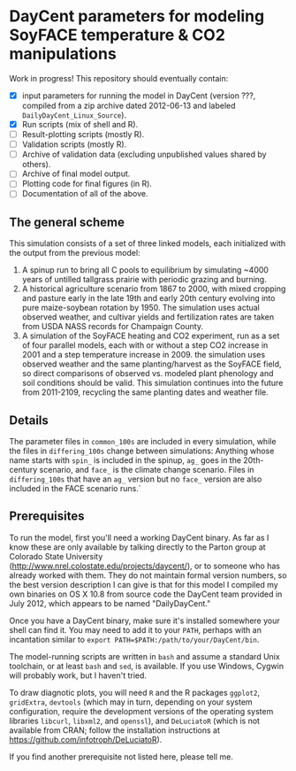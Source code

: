 # DayCent parameters for modeling SoyFACE temperature & CO2 manipulations

Work in progress! This repository should eventually contain:

- [x] input parameters for running the model in DayCent (version ???, compiled from a zip archive dated 2012-06-13 and labeled `DailyDayCent_Linux_Source`).
- [X] Run scripts (mix of shell and R).
- [ ] Result-plotting scripts (mostly R).
- [ ] Validation scripts (mostly R).
- [ ] Archive of validation data (excluding unpublished values shared by others).
- [ ] Archive of final model output.
- [ ] Plotting code for final figures (in R).
- [ ] Documentation of all of the above.

## The general scheme

This simulation consists of a set of three linked models, each initialized with the output from the previous model:

1. A spinup run to bring all C pools to equilibrium by simulating ~4000 years of untilled tallgrass prairie with periodic grazing and burning.
2. A historical agriculture scenario from 1867 to 2000, with mixed cropping and pasture early in the late 19th and early 20th century evolving into pure maize-soybean rotation by 1950. The simulation uses actual observed weather, and cultivar yields and fertilization rates are taken from USDA NASS records for Champaign County.
3. A simulation of the SoyFACE heating and CO2 experiment, run as a set of four parallel models, each with or without a step CO2 increase in 2001 and a step temperature increase in 2009. the simulation uses observed weather and the same planting/harvest as the SoyFACE field, so direct comparisons of observed vs. modeled plant phenology and soil conditions should be valid. This simulation continues into the future from 2011-2109, recycling the same planting dates and weather file.

## Details

The parameter files in `common_100s` are included in every simulation, while the files in `differing_100s` change between simulations: Anything whose name starts with `spin_` is included in the spinup, `ag_` goes in the 20th-century scenario, and `face_` is the climate change scenario. Files in `differing_100s` that have an `ag_` version but no `face_` version are also included in the FACE scenario runs.`

## Prerequisites

To run the model, first you'll need a working DayCent binary. As far as I know these are only available by talking directly to the Parton group at Colorado State University (http://www.nrel.colostate.edu/projects/daycent/), or to someone who has already worked with them. They do not maintain formal version numbers, so the best version description I can give is that for this model I compiled my own binaries on OS X 10.8 from source code the DayCent team provided in July 2012, which appears to be named  "DailyDayCent."

Once you have a DayCent binary, make sure it's installed somewhere your shell can find it. You may need to add it to your `PATH`, perhaps with an incantation similar to `export PATH=$PATH:/path/to/your/DayCent/bin`.

The model-running scripts are written in `bash` and assume a standard Unix toolchain, or at least `bash` and `sed`, is available. If you use Windows, Cygwin will probably work, but I haven't tried.

To draw diagnotic plots, you will need `R` and the R packages `ggplot2`, `gridExtra`, `devtools` (which may in turn, depending on your system configuration, require the development versions of the operating system libraries `libcurl`, `libxml2`, and `openssl`), and `DeLuciatoR` (which is not available from CRAN; follow the installation instructions at https://github.com/infotroph/DeLuciatoR).

If you find another prerequisite not listed here, please tell me.